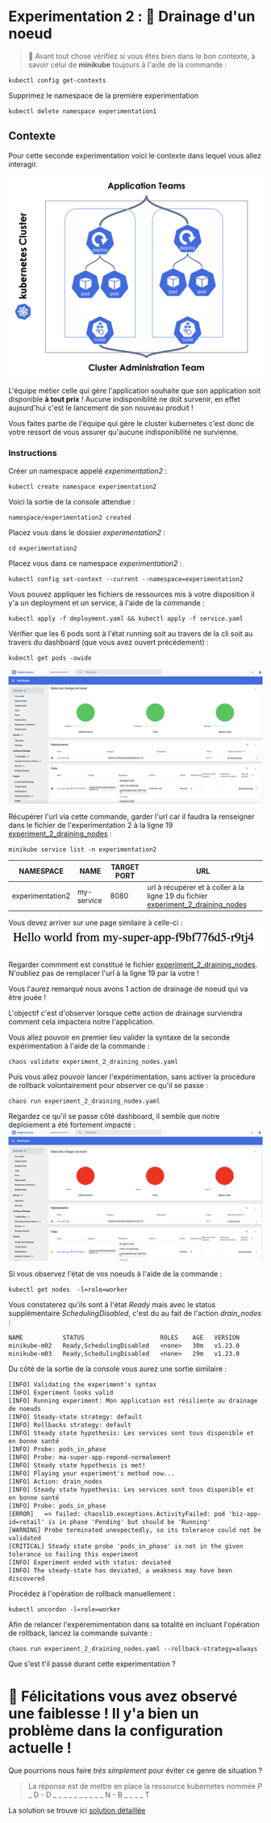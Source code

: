 # Experimentation 2 : 🔄 Drainage d'un noeud
> 🚨 Avant tout chose vérifiez si vous êtes bien dans le bon contexte, à savoir celui de **minikube** toujours à l'aide de la commande :
````
kubectl config get-contexts
````

Supprimez le namespace de la première experimentation
````
kubectl delete namespace experimentation1
````

## Contexte

Pour cette seconde experimentation voici le contexte dans lequel vous allez interagir.

![contexte](docs/contexte.png)


L'équipe métier celle qui gère l'application souhaite que son application soit disponible **à tout prix** !
Aucune indisponiblité ne doit survenir, en effet aujourd'hui c'est le lancement de son nouveau produit !

Vous faites partie de l'équipe qui gère le cluster kubernetes c'est donc de votre ressort de vous assurer qu'aucune indisponibilité ne survienne.


### Instructions

Créer un namespace appelé *experimentation2* :

````
kubectl create namespace experimentation2
````

Voici la sortie de la console attendue :

````
namespace/experimentation2 created
````

Placez vous dans le dossier *experimentation2*  :
````
cd experimentation2
````

Placez vous dans ce namespace *experimentation2* :
````
kubectl config set-context --current --namespace=experimentation2
````

Vous pouvez appliquer les fichiers de ressources mis à votre disposition il y'a un deployment et un service, à l'aide de la commande :
`````
kubectl apply -f deployment.yaml && kubectl apply -f service.yaml
`````

Vérifier que les 6 pods sont à l'état running soit au travers de la cli soit au travers du dashboard (que vous avez ouvert précédement) :

`````
kubectl get pods -owide
`````

![Step 1](docs/experimentation2_step_1.png)


Récupérer l'url via cette commande, garder l'url car il faudra la renseigner dans le fichier de l'experimentation 2 à la ligne 19 [experiment_2_draining_nodes](./experiment_2_draining_nodes.yaml)  :

````
minikube service list -n experimentation2
````

|    NAMESPACE     |    NAME    | TARGET PORT |            URL             |
|------------------|------------|-------------|----------------------------|
| experimentation2 | my-service |        8080 | url à récupérer et à coller à la ligne 19 du fichier [experiment_2_draining_nodes](./experiment_2_draining_nodes.yaml) |


Vous devez arriver sur une page similaire à celle-ci :
![pod](docs/app2.png)

Regarder commment est constitué le fichier [experiment_2_draining_nodes](./experiment_2_draining_nodes.yaml).
N'oubliez pas de remplacer l'url à la ligne 19 par la votre !

Vous l'aurez remarqué nous avons 1 action de drainage de noeud qui va être jouée !

L'objectif c'est d'observer lorsque cette action de drainage surviendra comment cela impactera notre l'application.


Vous allez pouvoir en premier lieu valider la syntaxe de la seconde expérimentation à l'aide de la commande :
````
chaos validate experiment_2_draining_nodes.yaml
````

Puis vous allez pouvoir lancer l'expérimentation, sans activer la procédure de rollback volontairement pour observer ce qu'il se passe :
````
chaos run experiment_2_draining_nodes.yaml
````

Regardez ce qu'il se passe côté dashboard, il semble que notre deploiement a été fortement impacté :
![deployment_down](docs/down.png)


Si vous observez l'état de vos noeuds à l'aide de la commande :
````
kubectl get nodes  -l=role=worker
````

Vous constaterez qu'ils sont à l'état *Ready* mais avec le status supplémentaire *SchedulingDisabled*, c'est du au fait de l'action *drain_nodes* :
````
NAME           STATUS                     ROLES    AGE   VERSION
minikube-m02   Ready,SchedulingDisabled   <none>   30m   v1.23.0
minikube-m03   Ready,SchedulingDisabled   <none>   29m   v1.23.0
````

Du côté de la sortie de la console vous aurez une sortie similaire :
````
[INFO] Validating the experiment's syntax
[INFO] Experiment looks valid
[INFO] Running experiment: Mon application est résiliente au drainage de noeuds
[INFO] Steady-state strategy: default
[INFO] Rollbacks strategy: default
[INFO] Steady state hypothesis: Les services sont tous disponible et en bonne santé
[INFO] Probe: pods_in_phase
[INFO] Probe: ma-super-app-repond-normalement
[INFO] Steady state hypothesis is met!
[INFO] Playing your experiment's method now...
[INFO] Action: drain_nodes
[INFO] Steady state hypothesis: Les services sont tous disponible et en bonne santé
[INFO] Probe: pods_in_phase
[ERROR]   => failed: chaoslib.exceptions.ActivityFailed: pod 'biz-app-id=retail' is in phase 'Pending' but should be 'Running'
[WARNING] Probe terminated unexpectedly, so its tolerance could not be validated
[CRITICAL] Steady state probe 'pods_in_phase' is not in the given tolerance so failing this experiment
[INFO] Experiment ended with status: deviated
[INFO] The steady-state has deviated, a weakness may have been discovered
````

Procédez à l'opération de rollback manuellement :
````
kubectl uncordon -l=role=worker
````

Afin de relancer l'expéremimentation dans sa totalité en incluant l'opération de rollback, lancez la commande suivante :
````
chaos run experiment_2_draining_nodes.yaml --rollback-strategy=always
````

Que s'est t'il passé durant cette experimentation ?
>

# 🎉 Félicitations vous avez observé une faiblesse ! Il y'a bien un problème dans la configuration actuelle !

Que pourrions nous faire *très simplement* pour éviter ce genre de situation ?
> La réponse est de mettre en place la ressource kubernetes nommée P _ D - D _ _ _ _ _ _ _ _ _ _ N - B _ _ _ _ T

La solution se trouve ici [solution détaillée](solution/README.md)
